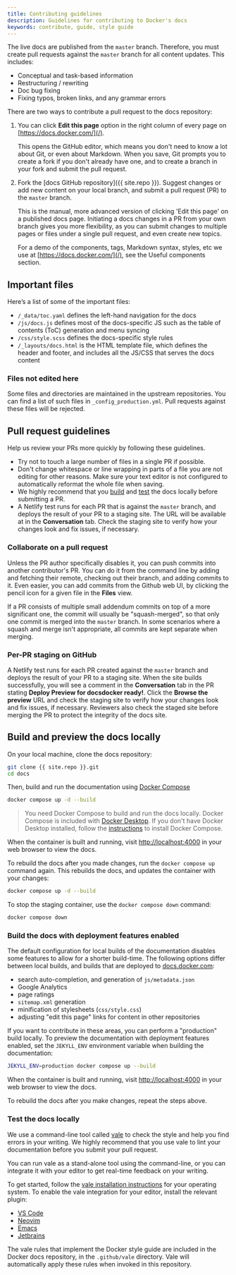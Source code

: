 ```yaml
---
title: Contributing guidelines
description: Guidelines for contributing to Docker's docs
keywords: contribute, guide, style guide
---
```


The live docs are published from the `master` branch. Therefore, you must create pull requests against the `master` branch for all content updates. This includes:

- Conceptual and task-based information
- Restructuring / rewriting
- Doc bug fixing
- Fixing typos, broken links, and any grammar errors

There are two ways to contribute a pull request to the docs repository:

1. You can click **Edit this page** option  in the right column of every page on [https://docs.docker.com/](/).

    This opens the GitHub editor, which means you don't need to know a lot about Git, or even about Markdown. When you save, Git prompts you to create a fork if you don't already have one, and to create a branch in your fork and submit the pull request.

2. Fork the [docs GitHub repository]({{ site.repo }}). Suggest changes or add new content on your local branch, and submit a pull request (PR) to the `master` branch.

    This is the manual, more advanced version of clicking 'Edit this page' on a published docs page. Initiating a docs changes in a PR from your own branch gives you more flexibility, as you can submit changes to multiple pages or files under a single pull request, and even create new topics.

    For a demo of the components, tags, Markdown syntax, styles, etc we use at [https://docs.docker.com/](/), see the Useful components section.

## Important files

Here’s a list of some of the important files:

- `/_data/toc.yaml` defines the left-hand navigation for the docs
- `/js/docs.js` defines most of the docs-specific JS such as the table of contents (ToC) generation and menu syncing
- `/css/style.scss` defines the docs-specific style rules
- `/_layouts/docs.html` is the HTML template file, which defines the header and footer, and includes all the JS/CSS that serves the docs content

### Files not edited here

Some files and directories are maintained in the upstream repositories. You can find a list of such files in `_config_production.yml`. Pull requests against these files will be rejected.

## Pull request guidelines

Help us review your PRs more quickly by following these guidelines.

- Try not to touch a large number of files in a single PR if possible.
- Don't change whitespace or line wrapping in parts of a file you are not editing for other reasons. Make sure your text editor is not configured to
  automatically reformat the whole file when saving.
- We highly recommend that you [build](#build-and-preview-the-docs-locally) and [test](#test-the-docs-locally) the docs locally before submitting a PR. 
- A Netlify test runs for each PR that is against the `master` branch, and deploys the result of your PR to a staging site. The URL will be available at in the **Conversation** tab. Check the staging site to verify how your changes look and fix issues, if necessary.

### Collaborate on a pull request

Unless the PR author specifically disables it, you can push commits into another
contributor's PR. You can do it from the command line by adding and fetching
their remote, checking out their branch, and adding commits to it. Even easier,
you can add commits from the Github web UI, by clicking the pencil icon for a
given file in the **Files** view.

If a PR consists of multiple small addendum commits on top of a more significant
one, the commit will usually be "squash-merged", so that only one commit is
merged into the `master` branch. In some scenarios where a squash and merge isn't appropriate, all commits are kept separate when merging.

### Per-PR staging on GitHub

A Netlify test runs for each PR created against the `master` branch and deploys the result of your PR to a staging site. When the site builds successfully, you will see a comment in the **Conversation** tab in the PR stating **Deploy Preview for docsdocker ready!**. Click the **Browse the preview** URL and check the staging site to verify how your changes look and fix issues, if necessary. Reviewers also check the staged site before merging the PR to protect the integrity of the docs site.

## Build and preview the docs locally

On your local machine, clone the docs repository:

```bash
git clone {{ site.repo }}.git
cd docs
```

Then, build and run the documentation using [Docker Compose](../compose/index.md)

```bash
docker compose up -d --build
```

> You need Docker Compose to build and run the docs locally. Docker Compose is included with [Docker Desktop](../desktop/index.md).
> If you don't have Docker Desktop installed, follow the [instructions](../compose/install/index.md) to install Docker Compose.

When the container is built and running, visit [http://localhost:4000](http://localhost:4000) in your web browser to view the docs.

To rebuild the docs after you made changes, run the `docker compose up` command
again. This rebuilds the docs, and updates the container with your changes:

```bash
docker compose up -d --build
```

To stop the staging container, use the `docker compose down` command:

```bash
docker compose down
```

### Build the docs with deployment features enabled

The default configuration for local builds of the documentation disables some
features to allow for a shorter build-time. The following options differ between
local builds, and builds that are deployed to [docs.docker.com](/):

- search auto-completion, and generation of `js/metadata.json`
- Google Analytics
- page ratings
- `sitemap.xml` generation
- minification of stylesheets (`css/style.css`)
- adjusting "edit this page" links for content in other repositories

If you want to contribute in these areas, you can perform a "production" build
locally. To preview the documentation with deployment features enabled, set the `JEKYLL_ENV` environment variable when building the documentation:

```bash
JEKYLL_ENV=production docker compose up --build
```

When the container is built and running, visit [http://localhost:4000](http://localhost:4000) in your web browser to view the docs.

To rebuild the docs after you make changes, repeat the steps above.

### Test the docs locally

We use a command-line tool called [vale](https://vale.sh/) to check the style and help you find
errors in your writing. We highly recommend that you use vale to lint your documentation before
you submit your pull request.

You can run vale as a stand-alone tool using the command-line, or you can integrate it with
your editor to get real-time feedback on your writing.

To get started, follow the [vale installation instructions](https://vale.sh/docs/vale-cli/installation/)
for your operating system. To enable the vale integration for your editor, install the relevant plugin:

- [VS Code](https://github.com/errata-ai/vale-vscode)
- [Neovim](https://github.com/jose-elias-alvarez/null-ls.nvim/blob/main/doc/BUILTINS.md#vale)
- [Emacs](https://github.com/tpeacock19/flymake-vale)
- [Jetbrains](https://vale.sh/docs/integrations/jetbrains/)

The vale rules that implement the Docker style guide are included in the Docker docs repository,
in the `.github/vale` directory. Vale will automatically apply these rules when invoked in this
repository.

